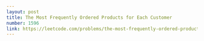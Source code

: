 ```yaml
---
layout: post
title: The Most Frequently Ordered Products for Each Customer
number: 1596
link: https://leetcode.com/problems/the-most-frequently-ordered-products-for-each-customer
---
```

